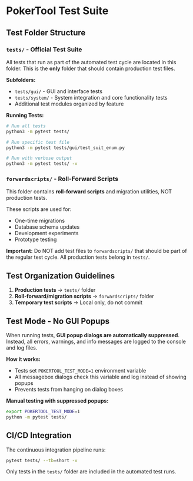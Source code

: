 # PokerTool Test Suite

## Test Folder Structure

### `tests/` - Official Test Suite
All tests that run as part of the automated test cycle are located in this folder. This is the **only** folder that should contain production test files.

**Subfolders:**

- `tests/gui/` - GUI and interface tests
- `tests/system/` - System integration and core functionality tests
- Additional test modules organized by feature

**Running Tests:**
```bash
# Run all tests
python3 -m pytest tests/

# Run specific test file
python3 -m pytest tests/gui/test_suit_enum.py

# Run with verbose output
python3 -m pytest tests/ -v
```

### `forwardscripts/` - Roll-Forward Scripts
This folder contains **roll-forward scripts** and migration utilities, NOT production tests.

These scripts are used for:

- One-time migrations
- Database schema updates
- Development experiments
- Prototype testing

**Important:** Do NOT add test files to `forwardscripts/` that should be part of the regular test cycle. All production tests belong in `tests/`.

## Test Organization Guidelines

1. **Production tests** → `tests/` folder
2. **Roll-forward/migration scripts** → `forwardscripts/` folder
3. **Temporary test scripts** → Local only, do not commit

## Test Mode - No GUI Popups

When running tests, **GUI popup dialogs are automatically suppressed**. Instead, all errors, warnings, and info messages are logged to the console and log files.

**How it works:**

- Tests set `POKERTOOL_TEST_MODE=1` environment variable
- All messagebox dialogs check this variable and log instead of showing popups
- Prevents tests from hanging on dialog boxes

**Manual testing with suppressed popups:**
```bash
export POKERTOOL_TEST_MODE=1
python -m pytest tests/
```

## CI/CD Integration

The continuous integration pipeline runs:
```bash
pytest tests/ --tb=short -v
```

Only tests in the `tests/` folder are included in the automated test runs.
